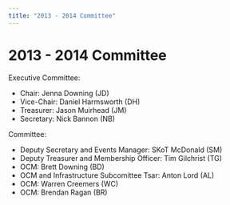 ```yaml
---
title: "2013 - 2014 Committee"
---
```

# 2013 - 2014 Committee

Executive Committee:

- Chair: Jenna Downing (JD)
- Vice-Chair: Daniel Harmsworth (DH)
- Treasurer: Jason Muirhead (JM)
- Secretary: Nick Bannon (NB)

Committee:

- Deputy Secretary and Events Manager: SKoT McDonald (SM)
- Deputy Treasurer and Membership Officer: Tim Gilchrist (TG)
- OCM: Brett Downing (BD)
- OCM and Infrastructure Subcomittee Tsar: Anton Lord (AL)
- OCM: Warren Creemers (WC)
- OCM: Brendan Ragan (BR)
